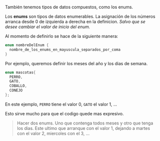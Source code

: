 También tenemos tipos de datos compuestos, como los enums.

Los **enums** son tipos de datos enumerables. La asignación de los números arranca desde 0 de izquierda a derecha en la definicion. _Salvo que se desee cambiar el valor de inicio del enum._ 

Al momento de definirlo se hace de la siguiente manera:

```c
enum nombreDelEnum {
  nombre_de_los_enums_en_mayuscula_separados_por_coma
}
```

Por ejemplo, queremos definir los meses del año y los dias de semana.

```c
enum mascotas{
  PERRO,
  GATO,
  COBALLO,
  CONEJO
};
```

En este ejemplo, `PERRO` tiene el valor 0, `GATO` el valor 1, ...

Esto sirve mucho para que el codigo quede mas expresivo.

> Hacer dos enums. Uno que contenga todos meses y otro que tenga los dias. Este ultimo que arranque con el valor 1, dejando a martes con el valor 2, miercoles con el 3, ...

